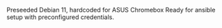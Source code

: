 Preseeded Debian 11, hardcoded for ASUS Chromebox 
Ready for ansible setup with preconfigured credentials.